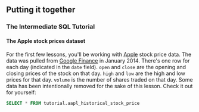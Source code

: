 ## Putting it together

### The Intermediate SQL Tutorial

#### The Apple stock prices dataset

For the first few lessons, you'll be working with [Apple](https://www.apple.com/) stock price data. The data was pulled from [Google Finance](https://www.google.com/finance/) in January 2014. There's one row for each day (indicated in the `date` field). `open` and `close` are the opening and closing prices of the stock on that day. `high` and `low` are the high and low prices for that day. `volume` is the number of shares traded on that day. Some data has been intentionally removed for the sake of this lesson. Check it out for yourself:

```sql
SELECT * FROM tutorial.aapl_historical_stock_price
```

